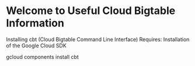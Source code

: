 # Welcome to Useful Cloud Bigtable Information

Installing cbt  (Cloud Bigtable Command Line Interface)
Requires: Installation of the Google Cloud SDK

gcloud components install cbt
